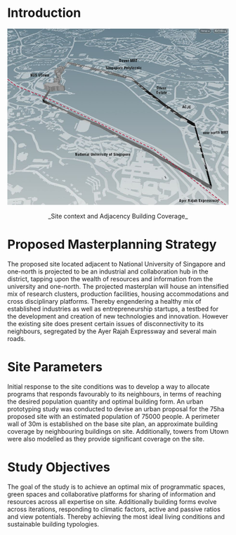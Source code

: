 # Introduction

 ![site overview](imgs/1.1.jpg) 

<p align="center"> _Site context and Adjacency Building Coverage_

# Proposed Masterplanning Strategy
The proposed site located adjacent to National University of Singapore and one-north is projected to be an industrial and collaboration hub in the district, tapping upon the wealth of resources and information from the university and one-north. The projected masterplan will house an intensified mix of research clusters, production facilities, housing accommodations and cross disciplinary platforms. Thereby engendering a healthy mix of established industries as well as entrepreneurship startups, a testbed for the development and creation of new technologies and innovation. However the existing site does present certain issues of disconnectivity to its neighbours, segregated by the Ayer Rajah Expressway and several main roads. 

# Site Parameters
Initial response to the site conditions was to develop a way to allocate programs that responds favourably to its neighbours, in terms of reaching the desired population quantity and optimal building form. An urban prototyping study was conducted to devise an urban proposal for the 75ha proposed site with an estimated population of 75000 people. A perimeter wall of 30m is established on the base site plan, an approximate building coverage by neighbouring buildings on site. Additionally, towers from Utown were also modelled as they provide significant coverage on the site. 

# Study Objectives
The goal of the study is to achieve an optimal mix of programmatic spaces, green spaces and collaborative platforms for sharing of information and resources across all expertise on site. Additionally building forms evolve across iterations, responding to climatic factors, active and passive ratios and view potentials. Thereby achieving the most ideal living conditions and sustainable building typologies.







